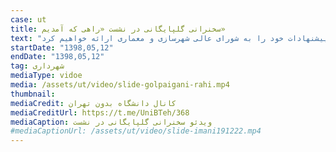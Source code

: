 ```yaml
---
case: ut
title: سخنرانی گلپایگانی در نشست «راهی که آمدیم»
text: "اگر کسانی که اینجا حضور دارند و بلاواسطه ذی‌نفعان اصلی یک پروژه شهری هستند، قرار است حرفشان شنیده نشود؛ پس قرار است حرف چه کسی را ما بشنویم و به چه کسی خدمت کنیم؟ اگر دانشگاه تهران طرحی تهیه نکند، حتما ما در شهرداری تهران پیشنهادات خود را به شورای عالی شهرسازی و معماری ارائه خواهیم کرد."
startDate: "1398,05,12"
endDate: "1398,05,12"
tag: شهرداری
mediaType: vidoe
media: /assets/ut/video/slide-golpaigani-rahi.mp4
thumbnail:
mediaCredit: کانال دانشگاه بدون تهران
mediaCreditUrl: https://t.me/UniBTeh/368
mediaCaption: ویدئو سخنرانی گلپایگانی در نشست
#mediaCaptionUrl: /assets/ut/video/slide-imani191222.mp4
---
```


